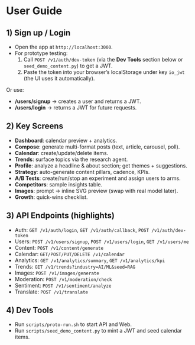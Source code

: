# User Guide

## 1) Sign up / Login

- Open the app at `http://localhost:3000`.
- For prototype testing:
  1. Call `POST /v1/auth/dev-token` (via the **Dev Tools** section below or `seed_demo_content.py`) to get a JWT.
  2. Paste the token into your browser’s localStorage under key `io_jwt` (the UI uses it automatically).

Or use:

- **/users/signup** → creates a user and returns a JWT.
- **/users/login** → returns a JWT for future requests.

## 2) Key Screens

- **Dashboard**: calendar preview + analytics.
- **Compose**: generate multi-format posts (text, article, carousel, poll).
- **Calendar**: create/update/delete items.
- **Trends**: surface topics via the research agent.
- **Profile**: analyze a headline & about section; get themes + suggestions.
- **Strategy**: auto-generate content pillars, cadence, KPIs.
- **A/B Tests**: create/run/stop an experiment and assign users to arms.
- **Competitors**: sample insights table.
- **Images**: prompt → inline SVG preview (swap with real model later).
- **Growth**: quick-wins checklist.

## 3) API Endpoints (highlights)

- Auth: `GET /v1/auth/login`, `GET /v1/auth/callback`, `POST /v1/auth/dev-token`
- Users: `POST /v1/users/signup`, `POST /v1/users/login`, `GET /v1/users/me`
- Content: `POST /v1/content/generate`
- Calendar: `GET/POST/PUT/DELETE /v1/calendar`
- Analytics: `GET /v1/analytics/summary`, `GET /v1/analytics/kpi`
- Trends: `GET /v1/trends?industry=AI/ML&seed=RAG`
- Images: `POST /v1/images/generate`
- Moderation: `POST /v1/moderation/check`
- Sentiment: `POST /v1/sentiment/analyze`
- Translate: `POST /v1/translate`

## 4) Dev Tools

- Run `scripts/proto-run.sh` to start API and Web.
- Run `scripts/seed_demo_content.py` to mint a JWT and seed calendar items.
